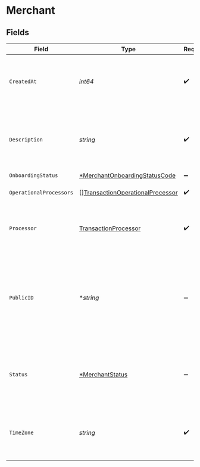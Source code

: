 # Merchant


## Fields

| Field                                                                                                      | Type                                                                                                       | Required                                                                                                   | Description                                                                                                | Example                                                                                                    |
| ---------------------------------------------------------------------------------------------------------- | ---------------------------------------------------------------------------------------------------------- | ---------------------------------------------------------------------------------------------------------- | ---------------------------------------------------------------------------------------------------------- | ---------------------------------------------------------------------------------------------------------- |
| `CreatedAt`                                                                                                | *int64*                                                                                                    | :heavy_check_mark:                                                                                         | The date the merchant account was created.  **Nullable** for Transactions Details.                         | 1485997169003                                                                                              |
| `Description`                                                                                              | *string*                                                                                                   | :heavy_check_mark:                                                                                         | The description of the merchant account. **Nullable** for Transactions Details.                            | Brand Name Here.                                                                                           |
| `OnboardingStatus`                                                                                         | [*MerchantOnboardingStatusCode](../../models/shared/merchantonboardingstatuscode.md)                       | :heavy_minus_sign:                                                                                         | N/A                                                                                                        |                                                                                                            |
| `OperationalProcessors`                                                                                    | [][TransactionOperationalProcessor](../../models/shared/transactionoperationalprocessor.md)                | :heavy_check_mark:                                                                                         | **Nullable** for Transactions Details.<br/>                                                                |                                                                                                            |
| `Processor`                                                                                                | [TransactionProcessor](../../models/shared/transactionprocessor.md)                                        | :heavy_check_mark:                                                                                         | The processor used. **Nullable** for Transactions Details.                                                 | adyen_gateway                                                                                              |
| `PublicID`                                                                                                 | **string*                                                                                                  | :heavy_minus_sign:                                                                                         | The unique public ID for the merchant's Bolt account. A merchant account contains many merchant divisions. | zSrbabI3MFe8                                                                                               |
| `Status`                                                                                                   | [*MerchantStatus](../../models/shared/merchantstatus.md)                                                   | :heavy_minus_sign:                                                                                         | The merchant's status:<br/>  * `1` - Active<br/>  * `2` - Inactive<br/>  * `3` - Offboarding<br/>          |                                                                                                            |
| `TimeZone`                                                                                                 | *string*                                                                                                   | :heavy_check_mark:                                                                                         | The timezone of the merchant. **Nullable** for Transactions Details.                                       | America/Los_Angeles                                                                                        |